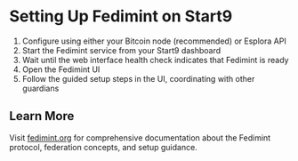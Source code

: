 # Setting Up Fedimint on Start9

1. Configure using either your Bitcoin node (recommended) or Esplora API
2. Start the Fedimint service from your Start9 dashboard
3. Wait until the web interface health check indicates that Fedimint is ready
4. Open the Fedimint UI
5. Follow the guided setup steps in the UI, coordinating with other guardians

## Learn More

Visit [fedimint.org](https://fedimint.org) for comprehensive documentation about the Fedimint protocol, federation concepts, and setup guidance.
